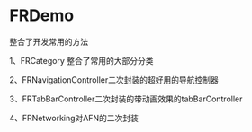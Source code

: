 # FRDemo
整合了开发常用的方法


1、FRCategory 整合了常用的大部分分类

2、FRNavigationController二次封装的超好用的导航控制器

3、FRTabBarController二次封装的带动画效果的tabBarController

4、FRNetworking对AFN的二次封装
